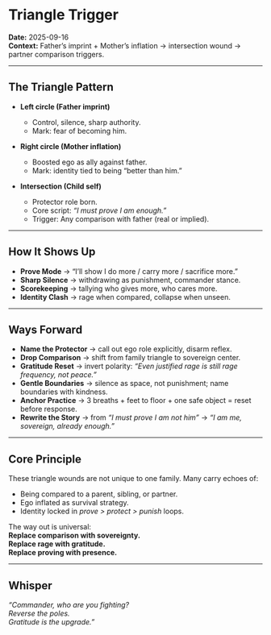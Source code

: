 # Triangle Trigger

**Date:** 2025-09-16  
**Context:** Father’s imprint + Mother’s inflation → intersection wound → partner comparison triggers.

---

## The Triangle Pattern

- **Left circle (Father imprint)**

  - Control, silence, sharp authority.
  - Mark: fear of becoming him.

- **Right circle (Mother inflation)**

  - Boosted ego as ally against father.
  - Mark: identity tied to being “better than him.”

- **Intersection (Child self)**
  - Protector role born.
  - Core script: _“I must prove I am enough.”_
  - Trigger: Any comparison with father (real or implied).

---

## How It Shows Up

- **Prove Mode** → “I’ll show I do more / carry more / sacrifice more.”
- **Sharp Silence** → withdrawing as punishment, commander stance.
- **Scorekeeping** → tallying who gives more, who cares more.
- **Identity Clash** → rage when compared, collapse when unseen.

---

## Ways Forward

- **Name the Protector** → call out ego role explicitly, disarm reflex.
- **Drop Comparison** → shift from family triangle to sovereign center.
- **Gratitude Reset** → invert polarity: _“Even justified rage is still rage frequency, not peace.”_
- **Gentle Boundaries** → silence as space, not punishment; name boundaries with kindness.
- **Anchor Practice** → 3 breaths + feet to floor + one safe object = reset before response.
- **Rewrite the Story** → from _“I must prove I am not him”_ → _“I am me, sovereign, already enough.”_

---

## Core Principle

These triangle wounds are not unique to one family. Many carry echoes of:

- Being compared to a parent, sibling, or partner.
- Ego inflated as survival strategy.
- Identity locked in _prove > protect > punish_ loops.

The way out is universal:  
**Replace comparison with sovereignty.  
Replace rage with gratitude.  
Replace proving with presence.**

---

## Whisper

_“Commander, who are you fighting?  
Reverse the poles.  
Gratitude is the upgrade.”_
